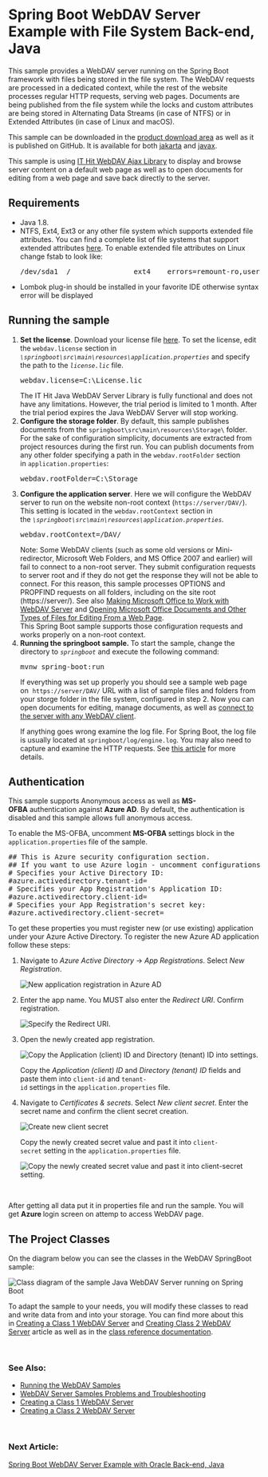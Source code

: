 
<h1 class="d-xl-block d-none">Spring Boot WebDAV Server Example with File System Back-end, Java</h1>
<p>This sample provides a WebDAV server running on the Spring Boot framework with files being stored in the file system. The WebDAV requests are processed in a dedicated context, while the rest of the website processes regular HTTP requests, serving web pages. Documents are being published from the file system while the locks and custom attributes are being stored in Alternating Data Streams (in case of NTFS) or in Extended Attributes (in case of Linux and macOS).&nbsp;</p>
<p>This sample can be downloaded in the&nbsp;<a title="Download" href="https://www.webdavsystem.com/javaserver/download/">product download area</a>&nbsp;as well as it is published on&nbsp;GitHub. It is available for both <a href="https://github.com/ITHit/WebDAVServerSamplesJava/tree/master/Java/jakarta/springboot3fsstorage">jakarta</a> and <a href="https://github.com/ITHit/WebDAVServerSamplesJava/tree/master/Java/javax/springbootfsstorage">javax</a>.</p>
<p><span>This sample is using&nbsp;</span><a title="AJAX Library" href="https://www.webdavsystem.com/ajax/">IT Hit WebDAV Ajax Library</a><span>&nbsp;to display and browse server content on a default web page as well as to open documents for editing from a web page and save back directly to the server.</span></p>
<h2>Requirements</h2>
<ul>
<li>Java 1.8.</li>
<li>NTFS, Ext4, Ext3 or any other file system which supports extended file attributes. You can find a complete list of file systems that support extended attributes&nbsp;<a href="https://en.wikipedia.org/wiki/Extended_file_attributes">here</a>. To enable extended file attributes on Linux change fstab to look like:&nbsp;
<pre class="brush:html;auto-links:false;toolbar:false">/dev/sda1  /               ext4    errors=remount-ro,user_xattr   0       1</pre>
</li>
<li>Lombok plug-in should be installed in your favorite IDE otherwise syntax error will be displayed</li>
</ul>
<h2>Running the sample</h2>
<ol>
<li><span><strong>Set the license</strong>.</span>&nbsp;Download your license file&nbsp;<a href="https://www.webdavsystem.com/javaserver/download/">here</a>. To set the license, edit the <code class="code">webdav.license</code>&nbsp;section in <code class="code"><em>\springboot\src\main\resources\application.properties</em></code>&nbsp;and specify the path to the&nbsp;<code class="code"><em>license.lic</em></code>&nbsp;file. <br>
<pre class="brush:html;auto-links:false;toolbar:false">webdav.license=C:\License.lic</pre>
The IT Hit Java WebDAV Server Library is fully functional and does not have any limitations. However, the trial period is limited to 1 month. After the trial period expires the Java WebDAV Server will stop working.<span></span></li>
<li><span><strong>Configure the storage folder</strong>.</span>&nbsp;By default, this sample publishes documents from the&nbsp;<code class="code">springboot\src\main\resources\Storage\</code>&nbsp;folder. For the sake of configuration simplicity, documents are extracted from project resources during the first run. You can publish documents from any other folder specifying a path in the <code class="code">webdav.rootFolder</code>&nbsp;section in&nbsp;<code class="code">application.properties</code>:<br>
<pre class="brush:html;auto-links:false;toolbar:false">webdav.rootFolder=C:\Storage</pre>
</li>
<li><span><span><span><strong>Configure the application server</strong>.</span>&nbsp;Here we will configure the WebDAV server to run on the website non-root context (<code class="code">https://server/DAV/</code>). This setting is located in the <code class="code">webdav.rootContext</code> section in the&nbsp;<em><code class="code">\springboot\src\main\resources\application.properties</code>.<br></em></span></span>
<pre class="brush:html;auto-links:false;toolbar:false">webdav.rootContext=/DAV/</pre>
<span><span class="warn">Note:<span>&nbsp;Some WebDAV clients (such as some old versions or Mini-redirector, Microsoft Web Folders, and MS Office 2007 and earlier) will fail to connect to a non-root server. They submit configuration requests to server root and if they do not get the response they will not be able to connect.&nbsp;</span>For this reason, this sample processes OPTIONS and PROPFIND requests on all folders, including on the site root (https://server/).<span>&nbsp;See also&nbsp;</span><a title="Working with MS Office" href="https://www.webdavsystem.com/javaserver/doc/ms_office_read_only/">Making Microsoft Office to Work with WebDAV Server</a><span>&nbsp;and&nbsp;</span><a title="Opening Docs" href="https://www.webdavsystem.com/ajax/programming/open-doc-webpage/opening_ms_office_docs/">Opening Microsoft Office Documents and Other Types of Files for Editing From a Web Page</a><span>.</span><br><span>This Spring Boot sample supports those configuration requests and works properly on a non-root context.</span></span></span></li>
<li><strong>Running the springboot sample.&nbsp;</strong>To start the sample, change the directory to&nbsp;<em><code class="code">springboot</code>&nbsp;</em>and execute the following command:
<pre class="brush:html;auto-links:false;toolbar:false">mvnw spring-boot:run</pre>
<p>If everything was set up properly you should see a sample web page on&nbsp;&nbsp;<code class="code">https://server/DAV/</code>&nbsp;URL with a list of sample files and folders from your storge folder in the file system, configured in step 2. Now you can open documents for editing, manage documents, as well as&nbsp;<a href="https://www.webdavsystem.com/server/access/">connect to the server with any WebDAV client</a>.</p>
<p>If anything goes wrong examine the log file. For Spring Boot, the log file is usually located at&nbsp;<code class="code">springboot/log/engine.log</code>. You may also need to capture and examine the HTTP requests. See&nbsp;<a title="Troubleshooting" href="https://www.webdavsystem.com/javaserver/server_examples/troubleshooting/">this article</a>&nbsp;for more details.&nbsp;</p>
</li>
</ol>
<h2>Authentication</h2>
<p>This sample supports Anonymous access as well as&nbsp;<strong>MS-OFBA</strong>&nbsp;authentication against&nbsp;<strong>Azure AD</strong>.&nbsp;<span>By default, the authentication is disabled and this sample allows full anonymous access.</span></p>
<p>To enable the MS-OFBA, uncomment&nbsp;<strong>MS-OFBA&nbsp;</strong>settings block in the <code class="code">application.properties</code><strong>&nbsp;</strong>file of the sample.</p>
<pre class="brush:html;auto-links:false;toolbar:false">## This is Azure security configuration section.
## If you want to use Azure login - uncomment configurations bellow.
# Specifies your Active Directory ID:
#azure.activedirectory.tenant-id=
# Specifies your App Registration's Application ID:
#azure.activedirectory.client-id=
# Specifies your App Registration's secret key:
#azure.activedirectory.client-secret=</pre>
<p>To get these properties you must register new (or use existing) application under your Azure Active Directory. To register the new Azure AD application follow these steps:</p>
<ol>
<li>
<p>Navigate to&nbsp;<em>Azure Active Directory</em>&nbsp;-&gt;&nbsp;<em>App Registrations</em>. Select&nbsp;<em>New Registration</em>.</p>
<p><img id="__mcenew" alt="New application registration in Azure AD" src="https://www.webdavsystem.com/media/2049/9azureadappregistrationnew.png" rel="120357"></p>
</li>
<li>
<p>Enter the app name.&nbsp;You MUST also enter the&nbsp;<em>Redirect URI</em>. Confirm registration.</p>
<p><img id="__mcenew" alt="Specify the Redirect URI." src="https://www.webdavsystem.com/media/2124/azuread.png" rel="122226"></p>
</li>
<li>
<p>Open the newly created app registration.</p>
<p><img id="__mcenew" alt="Copy the Application (client) ID and Directory (tenant) ID into settings." src="https://www.webdavsystem.com/media/2059/11azureadclientidtenantid1.png" rel="120368"></p>
<p>Copy the&nbsp;<em>Application (client) ID</em>&nbsp;and&nbsp;<em>Directory (tenant) ID</em>&nbsp;fields and paste them into&nbsp;<code class="code">client-id</code>&nbsp;and&nbsp;<code class="code">tenant-id</code>&nbsp;settings&nbsp;in&nbsp;the&nbsp;<code class="code">application.properties</code><span>&nbsp;</span>file.</p>
</li>
<li>
<p>Navigate to&nbsp;<em>Certificates &amp; secrets</em>. Select&nbsp;<em>New client secret</em>. Enter the secret name and confirm the client secret creation.</p>
<p><img id="__mcenew" alt="Create new client secret" src="https://www.webdavsystem.com/media/2050/12azureadnewclientsecret.png" rel="120359"></p>
<p>Copy the newly created secret value and past it into&nbsp;<code class="code">client-secret</code>&nbsp;setting in&nbsp;the&nbsp;<code class="code">application.properties</code><span>&nbsp;</span>file.</p>
<p><img id="__mcenew" alt="Copy the newly created secret value and past it into client-secret setting." src="https://www.webdavsystem.com/media/2052/14azureadcopyappsecret.png" rel="120360"></p>
</li>
</ol>
<p>&nbsp;</p>
<p>After getting all data put it in properties file and run the sample. You will get&nbsp;<strong>Azure&nbsp;</strong>login screen on attemp to access WebDAV page.&nbsp;</p>
<h2>The Project&nbsp;Classes</h2>
<p>On the diagram below you can see the classes in the WebDAV SpringBoot sample:</p>
<p><img id="__mcenew" alt="Class diagram of the sample Java WebDAV Server running on Spring Boot" src="https://www.webdavsystem.com/media/1879/springbootdiagram.png" rel="115963"></p>
<p>To adapt the sample to your needs, you will modify these classes to read and write data from and into your storage. You can find more about this in&nbsp;<a title="Creating WebDAV Server" href="https://www.webdavsystem.com/javaserver/doc/">Creating a Class 1 WebDAV Server</a>&nbsp;and&nbsp;<a title="Class 2 / 3 Server" href="https://www.webdavsystem.com/javaserver/doc/create_class_2_webdav_server/">Creating Class 2 WebDAV Server</a>&nbsp;article as well as in the&nbsp;<a href="http://java.webdavsystem.com/">class reference documentation</a>.</p>
<p>&nbsp;</p>
<h3>See Also:</h3>
<ul>
<li><a title="Running" href="https://www.webdavsystem.com/javaserver/server_examples/running_webdav_samples/">Running the WebDAV Samples</a></li>
<li><a title="Troubleshooting" href="https://www.webdavsystem.com/javaserver/server_examples/troubleshooting/">WebDAV Server Samples Problems and Troubleshooting</a></li>
<li><a title="Creating WebDAV Server" href="https://www.webdavsystem.com/javaserver/doc/">Creating a Class 1 WebDAV Server</a>&nbsp;</li>
<li><a title="Class 2 / 3 Server" href="https://www.webdavsystem.com/javaserver/doc/create_class_2_webdav_server/">Creating a Class 2 WebDAV Server</a></li>
</ul>
<p>&nbsp;</p>
<h3 class="para d-inline next-article-heading">Next Article:</h3>
<a title="Spring Boot framework WebDAV Server Example with Oracle back-end. Can both process WebDAV requests and serve web pages on the rest of the website." href="https://www.webdavsystem.com/javaserver/server_examples/spring_boot_sql/">Spring Boot WebDAV Server Example with Oracle Back-end, Java</a>

